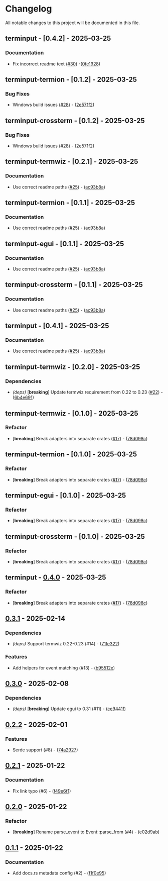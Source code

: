 # Changelog

All notable changes to this project will be documented in this file.

## terminput - [0.4.2] - 2025-03-25

### Documentation

- Fix incorrect readme text ([#30](https://github.com/aschey/terminput/issues/30)) -([0fe1928](https://github.com/aschey/terminput/commit/0fe19285ca31dcf91d6b250361a4320f7c3ccaf8))

## terminput-termion - [0.1.2] - 2025-03-25

### Bug Fixes

- Windows build issues ([#28](https://github.com/aschey/terminput/issues/28)) - ([2e571f2](https://github.com/aschey/terminput/commit/2e571f28e0409efb4d6a1d7ba2cc05cd7e8ec79e))

## terminput-crossterm - [0.1.2] - 2025-03-25

### Bug Fixes

- Windows build issues ([#28](https://github.com/aschey/terminput/issues/28)) - ([2e571f2](https://github.com/aschey/terminput/commit/2e571f28e0409efb4d6a1d7ba2cc05cd7e8ec79e))

## terminput-termwiz - [0.2.1] - 2025-03-25

### Documentation

- Use correct readme paths ([#25](https://github.com/aschey/terminput/issues/25)) - ([ac93b8a](https://github.com/aschey/terminput/commit/ac93b8ac5611af6642cee47be58ec528412a3653))

## terminput-termion - [0.1.1] - 2025-03-25

### Documentation

- Use correct readme paths ([#25](https://github.com/aschey/terminput/issues/25)) - ([ac93b8a](https://github.com/aschey/terminput/commit/ac93b8ac5611af6642cee47be58ec528412a3653))

## terminput-egui - [0.1.1] - 2025-03-25

### Documentation

- Use correct readme paths ([#25](https://github.com/aschey/terminput/issues/25)) - ([ac93b8a](https://github.com/aschey/terminput/commit/ac93b8ac5611af6642cee47be58ec528412a3653))

## terminput-crossterm - [0.1.1] - 2025-03-25

### Documentation

- Use correct readme paths ([#25](https://github.com/aschey/terminput/issues/25)) - ([ac93b8a](https://github.com/aschey/terminput/commit/ac93b8ac5611af6642cee47be58ec528412a3653))

## terminput - [0.4.1] - 2025-03-25

### Documentation

- Use correct readme paths ([#25](https://github.com/aschey/terminput/issues/25)) - ([ac93b8a](https://github.com/aschey/terminput/commit/ac93b8ac5611af6642cee47be58ec528412a3653))

## terminput-termwiz - [0.2.0] - 2025-03-25

### Dependencies

- *(deps)* [**breaking**] Update termwiz requirement from 0.22 to 0.23 ([#22](https://github.com/aschey/terminput/issues/22)) - ([6b4e691](https://github.com/aschey/terminput/commit/6b4e6916a261bd853605f8cc534e4083c1ab142e))

## terminput-termwiz - [0.1.0] - 2025-03-25
### Refactor

- [**breaking**] Break adapters into separate crates ([#17](https://github.com/aschey/terminput/issues/17)) - ([78d098c](https://github.com/aschey/terminput/commit/78d098cf9629a53cab25cd16a488351e95497f69))

## terminput-termion - [0.1.0] - 2025-03-25

### Refactor

- [**breaking**] Break adapters into separate crates ([#17](https://github.com/aschey/terminput/issues/17)) - ([78d098c](https://github.com/aschey/terminput/commit/78d098cf9629a53cab25cd16a488351e95497f69))

## terminput-egui - [0.1.0] - 2025-03-25

### Refactor

- [**breaking**] Break adapters into separate crates ([#17](https://github.com/aschey/terminput/issues/17)) - ([78d098c](https://github.com/aschey/terminput/commit/78d098cf9629a53cab25cd16a488351e95497f69))

## terminput-crossterm - [0.1.0] - 2025-03-25

### Refactor

- [**breaking**] Break adapters into separate crates ([#17](https://github.com/aschey/terminput/issues/17)) - ([78d098c](https://github.com/aschey/terminput/commit/78d098cf9629a53cab25cd16a488351e95497f69))

## terminput - [0.4.0](https://github.com/aschey/terminput/compare/0.3.1..0.4.0) - 2025-03-25

### Refactor

- [**breaking**] Break adapters into separate crates ([#17](https://github.com/aschey/terminput/issues/17)) - ([78d098c](https://github.com/aschey/terminput/commit/78d098cf9629a53cab25cd16a488351e95497f69))

## [0.3.1](https://github.com/aschey/terminput/compare/0.3.0..0.3.1) - 2025-02-14

### Dependencies

- *(deps)* Support termwiz 0.22-0.23 (#14) - ([71fe322](https://github.com/aschey/terminput/commit/71fe322093553d38daa1e94da1199320454d6bd8))

### Features

- Add helpers for event matching (#13) - ([b95512e](https://github.com/aschey/terminput/commit/b95512ebae0fb5fb0234a8120bf8031e52bcedc8))

<!-- generated by git-cliff -->
## [0.3.0](https://github.com/aschey/terminput/compare/0.2.2..0.3.0) - 2025-02-08

### Dependencies

- *(deps)* [**breaking**] Update egui to 0.31 (#11) - ([ce9441f](https://github.com/aschey/terminput/commit/ce9441fc893e1c627671c27ff9801d21e77518ea))

<!-- generated by git-cliff -->
## [0.2.2](https://github.com/aschey/terminput/compare/0.2.1..0.2.2) - 2025-02-01

### Features

- Serde support (#8) - ([74a2927](https://github.com/aschey/terminput/commit/74a29279489db501322e1003a1aa2f6fc3cc4ef7))

<!-- generated by git-cliff -->
## [0.2.1](https://github.com/aschey/terminput/compare/0.2.0..0.2.1) - 2025-01-22

### Documentation

- Fix link typo (#6) - ([f49e6f1](https://github.com/aschey/terminput/commit/f49e6f1904cabe52c4124e4d1b2821f40ba0dd80))

<!-- generated by git-cliff -->
## [0.2.0](https://github.com/aschey/terminput/compare/0.1.1..0.2.0) - 2025-01-22

### Refactor

- [**breaking**] Rename parse_event to Event::parse_from (#4) - ([e02d9ab](https://github.com/aschey/terminput/commit/e02d9ab77aa82c487676ee5e76e65bd7c7cbd469))

<!-- generated by git-cliff -->
## [0.1.1](https://github.com/aschey/terminput/compare/0.1.0..0.1.1) - 2025-01-22

### Documentation

- Add docs.rs metadata config (#2) - ([f1f0e95](https://github.com/aschey/terminput/commit/f1f0e957540eedc2fdab8d2ff7011497187dc540))

<!-- generated by git-cliff -->
<!-- generated by git-cliff -->
